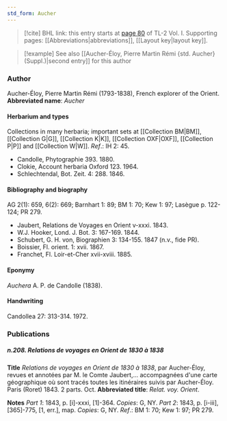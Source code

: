 ```yaml
---
std_form: Aucher
---
```


> [!cite] BHL link: this entry starts at [page 80](https://www.biodiversitylibrary.org/page/33120211) of TL-2 Vol. I.
> Supporting pages: [[Abbreviations|abbreviations]], [[Layout key|layout key]].

> [!example] See also [[Aucher-Éloy, Pierre Martin Rémi {std. Aucher} (Suppl.)|second entry]] for this author

### Author

Aucher-Éloy, Pierre Martin Rémi (1793-1838), French explorer of the Orient. 
**Abbreviated name**: *Aucher*

#### Herbarium and types

Collections in many herbaria; important sets at [[Collection BM|BM]], [[Collection G|G]], [[Collection K|K]], [[Collection OXF|OXF]], [[Collection P|P]] and [[Collection W|W]].
*Ref*.: IH 2: 45.
- Candolle, Phytographie 393. 1880.
- Clokie, Account herbaria Oxford 123. 1964.
- Schlechtendal, Bot. Zeit. 4: 288. 1846.

#### Bibliography and biography

AG 2(1): 659, 6(2): 669; Barnhart 1: 89; BM 1: 70; Kew 1: 97; Lasègue p. 122-124; PR 279.
- Jaubert, Relations de Voyages en Orient v-xxxi. 1843.
- W.J. Hooker, Lond. J. Bot. 3: 167-169. 1844.
- Schubert, G. H. von, Biographien 3: 134-155. 1847 (n.v., fide PR).
- Boissier, Fl. orient. 1: xvii. 1867.
- Franchet, Fl. Loir-et-Cher xvii-xviii. 1885.

#### Eponymy

*Auchera* A. P. de Candolle (1838).

#### Handwriting

Candollea 27: 313-314. 1972.

### Publications

##### n.208. Relations de voyages en Orient de 1830 à 1838

**Title**
*Relations de voyages en Orient de 1830 à 1838*, par Aucher-Éloy, revues et annotées par M. le Comte Jaubert,... accompagnées d'une carte géographique où sont tracés toutes les itinéraires suivis par Aucher-Éloy. Paris (Roret) 1843. 2 parts. Oct.
**Abbreviated title**: *Relat. voy. Orient*.

**Notes**
*Part 1*: 1843, p. \[i\]-xxxi, \[1\]-364. *Copies*: G, NY.
*Part 2*: 1843, p. \[i-iii\], \[365\]-775, \[1, err.\], map. *Copies*: G, NY.
*Ref*.: BM 1: 70; Kew 1: 97; PR 279.

